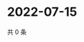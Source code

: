 # 2022-07-15

共 0 条

<!-- BEGIN WEIBO -->
<!-- 最后更新时间 Fri Jul 15 2022 07:00:47 GMT+0800 (China Standard Time) -->

<!-- END WEIBO -->
